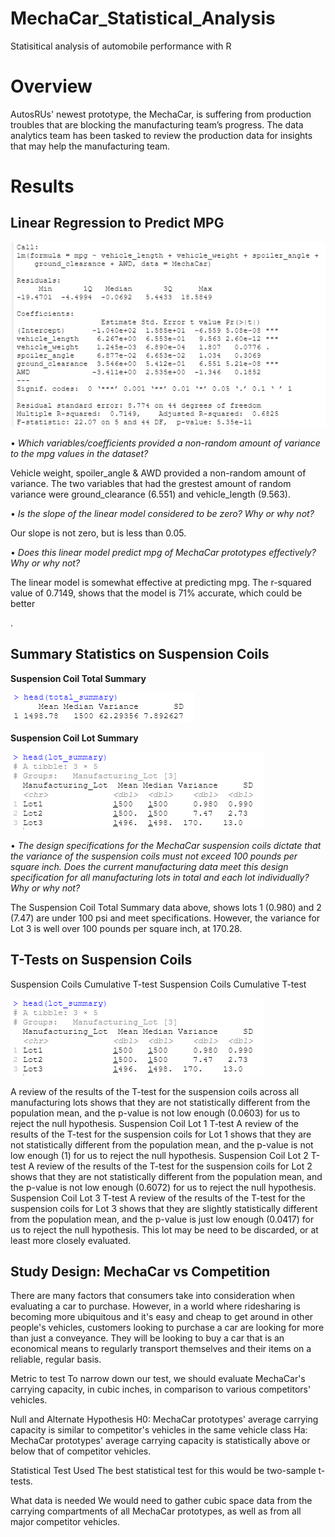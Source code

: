 # MechaCar_Statistical_Analysis
Statisitical analysis of automobile performance with R

# Overview
AutosRUs' newest prototype, the MechaCar, is suffering from production troubles that are blocking the manufacturing team’s progress. The data analytics team has been tasked to review the production data for insights that may help the manufacturing team.

# Results
## Linear Regression to Predict MPG

![linear_regression](Resources/linear_regression.png)

•	*Which variables/coefficients provided a non-random amount of variance to the mpg values in the dataset?*

Vehicle weight, spoiler_angle & AWD provided a non-random amount of variance. The two variables that had the grestest amount of random variance were ground_clearance (6.551) and vehicle_length (9.563).

•	*Is the slope of the linear model considered to be zero? Why or why not?*

Our slope is not zero, but is less than 0.05.

•	*Does this linear model predict mpg of MechaCar prototypes effectively? Why or why not?*

The linear model is somewhat effective at predicting mpg. The r-squared value of 0.7149, shows that the model is 71% accurate, which could be better

.
## Summary Statistics on Suspension Coils

**Suspension Coil Total Summary**

![total_summary](Resources/total_summary.png)


**Suspension Coil Lot Summary**

![lot_summary](Resources/lot_summary.png)


•	*The design specifications for the MechaCar suspension coils dictate that the variance of the suspension coils must not exceed 100 pounds per square inch. Does the current manufacturing data meet this design specification for all manufacturing lots in total and each lot individually? Why or why not?*

The Suspension Coil Total Summary data above, shows lots 1 (0.980) and 2 (7.47) are under 100 psi and meet specifications. However, the variance for Lot 3 is well over 100 pounds per square inch, at 170.28.

## T-Tests on Suspension Coils
Suspension Coils Cumulative T-test Suspension Coils Cumulative T-test

![lot_summary](Resources/lot_summary.png)

A review of the results of the T-test for the suspension coils across all manufacturing lots shows that they are not statistically different from the population mean, and the p-value is not low enough (0.0603) for us to reject the null hypothesis. Suspension Coil Lot 1 T-test
A review of the results of the T-test for the suspension coils for Lot 1 shows that they are not statistically different from the population mean, and the p-value is not low enough (1) for us to reject the null hypothesis. Suspension Coil Lot 2 T-test
A review of the results of the T-test for the suspension coils for Lot 2 shows that they are not statistically different from the population mean, and the p-value is not low enough (0.6072) for us to reject the null hypothesis. Suspension Coil Lot 3 T-test
A review of the results of the T-test for the suspension coils for Lot 3 shows that they are slightly statistically different from the population mean, and the p-value is just low enough (0.0417) for us to reject the null hypothesis. This lot may be need to be discarded, or at least more closely evaluated.

## Study Design: MechaCar vs Competition

There are many factors that consumers take into consideration when evaluating a car to purchase. However, in a world where ridesharing is becoming more ubiquitous and it's easy and cheap to get around in other people's vehicles, customers looking to purchase a car are looking for more than just a conveyance. They will be looking to buy a car that is an economical means to regularly transport themselves and their items on a reliable, regular basis.

Metric to test
To narrow down our test, we should evaluate MechaCar's carrying capacity, in cubic inches, in comparison to various competitors' vehicles.

Null and Alternate Hypothesis
H0: MechaCar prototypes' average carrying capacity is similar to competitor's vehicles in the same vehicle class Ha: MechaCar prototypes' average carrying capacity is statistically above or below that of competitor vehicles.

Statistical Test Used
The best statistical test for this would be two-sample t-tests.

What data is needed
We would need to gather cubic space data from the carrying compartments of all MechaCar prototypes, as well as from all major competitor vehicles.
